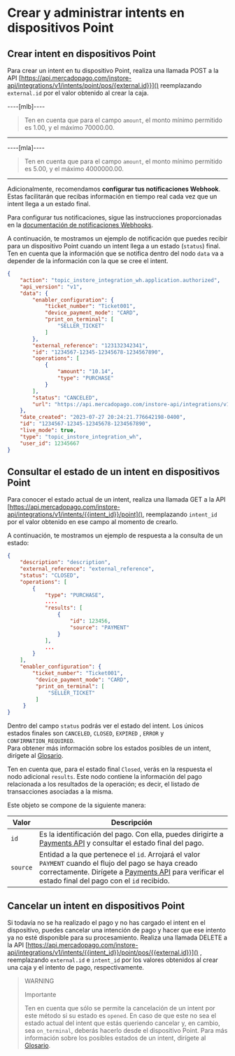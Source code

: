 # Crear y administrar intents en dispositivos Point

## Crear intent en dispositivos Point

Para crear un intent en tu dispositivo Point, realiza una llamada POST a la API [https://api.mercadopago.com/instore-api/integrations/v1/intents/point/pos/{external.id}}]() reemplazando `external.id` por el valor obtenido al crear la caja.

----[mlb]----
> Ten en cuenta que para el campo `amount`, el monto mínimo permitido es 1.00, y el máximo 70000.00. 
------------

----[mla]----
> Ten en cuenta que para el campo `amount`, el monto mínimo permitido es 5.00, y el máximo 4000000.00.
------------

Adicionalmente, recomendamos **configurar tus notificaciones Webhook**. Estas facilitarán que recibas información en tiempo real cada vez que un intent llega a un estado final. 

Para configurar tus notificaciones, sigue las instrucciones proporcionadas en la [documentación de notificaciones Webhooks](/developers/es/docs/ecosistema-presencial/additional-content/your-integrations/notifications/webhooks).

A continuación, te mostramos un ejemplo de notificación que puedes recibir para un dispositivo Point cuando un intent llega a un estado (`status`) final. Ten en cuenta que la información que se notifica dentro del nodo `data` va a depender de la información con la que se cree el intent.

``` json
{
    "action": "topic_instore_integration_wh.application.authorized",
    "api_version": "v1",
    "data": {
        "enabler_configuration": {
            "ticket_number": "Ticket001",
            "device_payment_mode": "CARD",
            "print_on_terminal": [
                "SELLER_TICKET"
            ]
        },
        "external_reference": "123132342341",
        "id": "1234567-12345-12345678-1234567890",
        "operations": [
            {
                "amount": "10.14",
                "type": "PURCHASE"
            }
        ],
        "status": "CANCELED",
        "url": "https://api.mercadopago.com/instore-api/integrations/v1/intents/1234567-12345-12345678-1234567890/point"
    },
    "date_created": "2023-07-27 20:24:21.776642198-0400",
    "id": "1234567-12345-12345678-1234567890",
    "live_mode": true,
    "type": "topic_instore_integration_wh",
    "user_id": 12345667
}

```

## Consultar el estado de un intent en dispositivos Point

Para conocer el estado actual de un intent, realiza una llamada GET a la API [https://api.mercadopago.com/instore-api/integrations/v1/intents/{{intent_id}}/point](), reemplazando `intent_id` por el valor obtenido en ese campo al momento de crearlo. 

A continuación, te mostramos un ejemplo de respuesta a la consulta de un estado:

``` json
{
    "description": "description",
    "external_reference": "external_reference",
    "status": "CLOSED",
    "operations": [
        {
            "type": "PURCHASE",
            ....
            "results": [
                {
                    "id": 123456,
                    "source": "PAYMENT"
                }
            ],
            ...
        }
    ],
    "enabler_configuration": {
        "ticket_number": "Ticket001",
         "device_payment_mode": "CARD",
         "print_on_terminal": [
             "SELLER_TICKET"
         ]
     }
}
```

Dentro del campo `status` podrás ver el estado del intent. Los únicos estados finales son `CANCELED`, `CLOSED`, `EXPIRED` , `ERROR` y  `CONFIRMATION_REQUIRED`.  
Para obtener más información sobre los estados posibles de un intent, dirígete al [Glosario](/developers/es/docs/ecosistema-presencial/additional-content/glossary).

Ten en cuenta que, para el estado final `Closed`,  verás en la respuesta el nodo adicional `results`. Este nodo contiene la información del pago relacionada a los resultados de la operación; es decir, el listado de transacciones asociadas a la misma. 

Este objeto se compone de la siguiente manera: 

| Valor | Descripción |
|---|---|
| `id` | Es la identificación del pago. Con ella, puedes dirigirte a [Payments API](/developers/es/reference/payments/_payments_search/get) y consultar el estado final del pago. |
| `source` | Entidad a la que pertenece el `id`.  Arrojará el valor `PAYMENT` cuando el flujo del pago se haya creado correctamente. Dirígete a [Payments API](/developers/es/reference/payments/_payments_search/get) para verificar el estado final del pago con el `id` recibido. |


## Cancelar un intent en dispositivos Point

Si todavía no se ha realizado el pago y no has cargado el intent en el dispositivo, puedes cancelar una intención de pago y hacer que ese intento ya no esté disponible para su procesamiento. 
Realiza una llamada DELETE a la API [https://api.mercadopago.com/instore-api/integrations/v1/intents/{{intent_id}}/point/pos/{{external.id}}]() , reemplazando `external.id` e `intent_id` por los valores obtenidos al crear una caja y el intento de pago, respectivamente.

> WARNING
>
> Importante
>
> Ten en cuenta que sólo se permite la cancelación de un intent por este método si su estado es `opened`. En caso de que este no sea el estado actual del intent que estás queriendo cancelar y, en cambio, sea `on_terminal`, deberás hacerlo desde el dispositivo Point. Para más información sobre los posibles estados de un intent, dirígete al [Glosario](/developers/es/docs/ecosistema-presencial/additional-content/glossary).